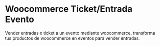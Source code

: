 # Woocommerce Ticket/Entrada Evento
Vender entradas o ticket a un evento mediante woocommerce, transforma tus productos de woocommerce en eventos para vender entradas.
